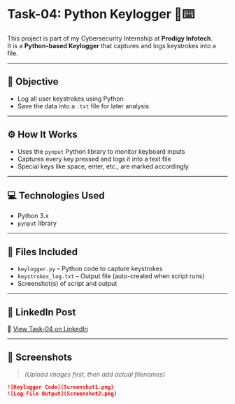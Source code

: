 # Task-04: Python Keylogger 🧠⌨️

This project is part of my Cybersecurity Internship at **Prodigy Infotech**.  
It is a **Python-based Keylogger** that captures and logs keystrokes into a file.

---

## 🎯 Objective

- Log all user keystrokes using Python
- Save the data into a `.txt` file for later analysis

---

## ⚙️ How It Works

- Uses the `pynput` Python library to monitor keyboard inputs
- Captures every key pressed and logs it into a text file
- Special keys like space, enter, etc., are marked accordingly

---

## 💻 Technologies Used

- Python 3.x
- `pynput` library

---

## 🧾 Files Included

- `keylogger.py` – Python code to capture keystrokes
- `keystrokes_log.txt` – Output file (auto-created when script runs)
- Screenshot(s) of script and output

---

## 🔗 LinkedIn Post

🔗 [View Task-04 on LinkedIn](https://www.linkedin.com/posts/krishna-garg-74683b2b7_python-cybersecurity-keylogger-activity-7348171540942798848-I0fE)

---

## 📸 Screenshots

> *(Upload images first, then add actual filenames)*

```markdown
![Keylogger Code](Screenshot1.png)
![Log File Output](Screenshot2.png)
